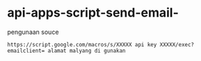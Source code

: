 # api-apps-script-send-email-

pengunaan  souce 
 
`https://script.google.com/macros/s/XXXXX api key XXXXX/exec?emailclient= alamat malyang di gunakan` 
